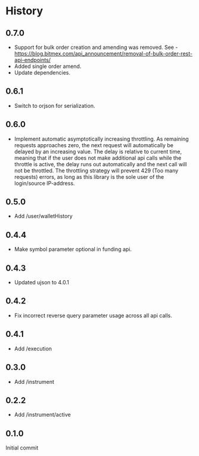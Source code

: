 # History

## 0.7.0

* Support for bulk order creation and amending was removed.  See - https://blog.bitmex.com/api_announcement/removal-of-bulk-order-rest-api-endpoints/
* Added single order amend.
* Update dependencies.

## 0.6.1

* Switch to orjson for serialization.

## 0.6.0

* Implement automatic asymptotically increasing throttling. As remaining requests approaches zero, the next request will automatically be delayed by an increasing value. The delay is relative to current time, meaning that if the user does not make additional api calls while the throttle is active, the delay runs out automatically and the next call will not be throttled. The throttling strategy will prevent 429 (Too many requests) errors, as long as this library is the sole user of the login/source IP-address.

## 0.5.0

* Add /user/walletHistory

## 0.4.4

* Make symbol parameter optional in funding api.

## 0.4.3

* Updated ujson to 4.0.1

## 0.4.2

* Fix incorrect reverse query parameter usage across all api calls.

## 0.4.1

* Add /execution

## 0.3.0

* Add /instrument

## 0.2.2

* Add /instrument/active

## 0.1.0

Initial commit